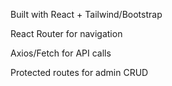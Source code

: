 Built with React + Tailwind/Bootstrap

React Router for navigation

Axios/Fetch for API calls

Protected routes for admin CRUD
